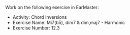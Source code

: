 Work on the following exercise in EarMaster:
- Activity: Chord Inversions
- Exercise Name: Mi7(b5), dim7 & dim,maj7 - Harmonic
- Exercise Number: 12.3
